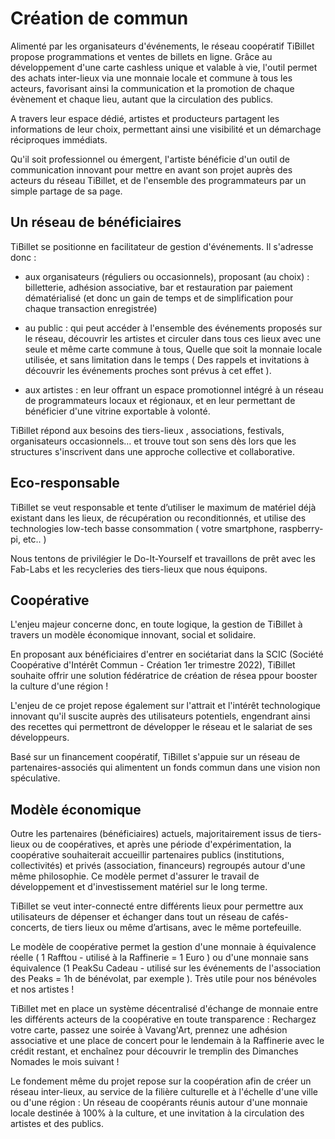 # Création de commun

Alimenté par les organisateurs d'événements, le réseau coopératif TiBillet propose programmations et ventes de billets
en ligne. Grâce au développement d'une carte cashless unique et valable à vie, l'outil permet des achats inter-lieux via
une monnaie locale et commune à tous les acteurs, favorisant
ainsi la communication et la promotion de chaque évènement et chaque lieu, autant que la circulation des publics.

A travers leur espace dédié, artistes et producteurs partagent les informations de leur choix, permettant ainsi une
visibilité et un démarchage réciproques immédiats.

Qu'il soit professionnel ou émergent, l'artiste bénéficie d'un outil de communication innovant pour mettre en avant son
projet auprès des acteurs du réseau TiBillet, et de l'ensemble des programmateurs par un simple partage de sa page.

## Un réseau de bénéficiaires

TiBillet se positionne en facilitateur de gestion d'événements. Il s'adresse donc :

- aux organisateurs (réguliers ou occasionnels), proposant (au choix) : billetterie, adhésion associative, bar et
  restauration par paiement dématérialisé (et donc un gain de temps et de simplification pour chaque transaction
  enregistrée)

- au public : qui peut accéder à l'ensemble des événements proposés sur le réseau, découvrir les artistes et circuler
  dans tous ces lieux avec une seule et même carte commune à tous, Quelle que soit la monnaie locale utilisée, et sans
  limitation dans le temps ( Des rappels et invitations à découvrir les événements proches sont prévus à cet effet ).

- aux artistes : en leur offrant un espace promotionnel intégré à un réseau de programmateurs locaux et régionaux, et en
  leur permettant de bénéficier d'une vitrine exportable à volonté.

TiBillet répond aux besoins des tiers-lieux , associations, festivals, organisateurs occasionnels… et trouve tout son
sens dès lors que les structures s'inscrivent dans une approche collective et collaborative.

## Eco-responsable

TiBillet se veut responsable et tente d’utiliser le maximum de matériel déjà existant dans les lieux, de récupération ou
reconditionnés, et utilise des technologies low-tech basse consommation ( votre smartphone, raspberry-pi, etc.. )

Nous tentons de privilégier le Do-It-Yourself et travaillons de prêt avec les Fab-Labs et les recycleries des
tiers-lieux que nous équipons.

## Coopérative

L'enjeu majeur concerne donc, en toute logique, la gestion de TiBillet à travers un modèle économique innovant, social
et solidaire.

En proposant aux bénéficiaires d'entrer en sociétariat dans la SCIC (Société Coopérative d'Intérêt Commun - Création 1er
trimestre 2022), TiBillet souhaite offrir une solution fédératrice de création de résea ppour booster la culture d'une région !

L'enjeu de ce projet repose également sur l'attrait et l'intérêt technologique innovant qu'il suscite auprès des
utilisateurs potentiels, engendrant ainsi des recettes qui permettront de développer le réseau et le salariat de ses
développeurs.

Basé sur un financement coopératif, TiBillet s'appuie sur un réseau de partenaires-associés qui alimentent un fonds
commun dans une vision non spéculative.

## Modèle économique

Outre les partenaires (bénéficiaires) actuels, majoritairement issus de tiers-lieux ou de coopératives, et après une
période d'expérimentation, la coopérative souhaiterait accueillir partenaires publics
(institutions, collectivités) et privés (association, financeurs) regroupés autour d'une même philosophie. Ce
modèle permet d'assurer le travail de développement et d'investissement matériel sur le long terme.

TiBillet se veut inter-connecté entre différents lieux pour permettre aux utilisateurs de dépenser et échanger dans tout
un réseau de cafés-concerts, de tiers lieux ou même d’artisans, avec le même portefeuille.

Le modèle de coopérative permet la gestion d'une monnaie à équivalence réelle ( 1 Rafftou - utilisé à la Raffinerie = 1
Euro ) ou d'une monnaie sans équivalence (1 PeakSu Cadeau - utilisé sur les événements de l'association des Peaks = 1h
de bénévolat, par exemple ). Très utile pour nos bénévoles et nos artistes !

TiBillet met en place un système décentralisé d'échange de monnaie entre les différents acteurs de la coopérative en
toute transparence : Rechargez votre carte, passez une soirée à Vavang'Art, prennez une adhésion associative et une
place de concert pour le lendemain à la Raffinerie avec le crédit restant, et enchaînez pour découvrir le tremplin des Dimanches
Nomades le mois suivant !

Le fondement même du projet repose sur la coopération afin de créer un réseau inter-lieux, au service de la filière
culturelle et à l'échelle d'une ville ou d'une région : Un réseau de coopérants réunis autour d'une monnaie locale
destinée à 100% à la culture, et une invitation à la circulation des artistes et des publics.
